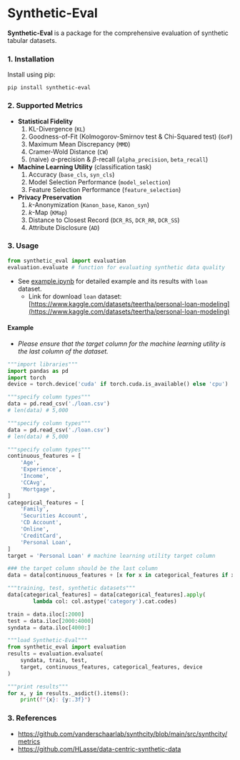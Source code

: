 # Synthetic-Eval

**Synthetic-Eval** is a package for the comprehensive evaluation of synthetic tabular datasets.

### 1. Installation
Install using pip:
```
pip install synthetic-eval
```

### 2. Supported Metrics
- **Statistical Fidelity**
  1. KL-Divergence (`KL`)
  2. Goodness-of-Fit (Kolmogorov-Smirnov test & Chi-Squared test) (`GoF`)
  3. Maximum Mean Discrepancy (`MMD`)
  4. Cramer-Wold Distance (`CW`)
  5. (naive) $\alpha$-precision & $\beta$-recall (`alpha_precision`, `beta_recall`)
- **Machine Learning Utility** (classification task) 
  1. Accuracy (`base_cls`, `syn_cls`)
  2. Model Selection Performance (`model_selection`)
  3. Feature Selection Performance (`feature_selection`)
- **Privacy Preservation**
  1. $k$-Anonymization (`Kanon_base`, `Kanon_syn`)
  2. $k$-Map (`KMap`)
  3. Distance to Closest Record (`DCR_RS`, `DCR_RR`, `DCR_SS`)
  4. Attribute Disclosure (`AD`)

### 3. Usage
```python
from synthetic_eval import evaluation
evaluation.evaluate # function for evaluating synthetic data quality
```
- See [example.ipynb](example.ipynb) for detailed example and its results with `loan` dataset.
  - Link for download `loan` dataset: [https://www.kaggle.com/datasets/teertha/personal-loan-modeling](https://www.kaggle.com/datasets/teertha/personal-loan-modeling)

#### Example
- *Please ensure that the target column for the machine learning utility is the last column of the dataset.*
```python
"""import libraries"""
import pandas as pd
import torch
device = torch.device('cuda' if torch.cuda.is_available() else 'cpu')

"""specify column types"""
data = pd.read_csv('./loan.csv') 
# len(data) # 5,000

"""specify column types"""
data = pd.read_csv('./loan.csv') 
# len(data) # 5,000

"""specify column types"""
continuous_features = [
    'Age',
    'Experience',
    'Income', 
    'CCAvg',
    'Mortgage',
]
categorical_features = [
    'Family',
    'Securities Account',
    'CD Account',
    'Online',
    'CreditCard',
    'Personal Loan', 
]
target = 'Personal Loan' # machine learning utility target column

### the target column should be the last column
data = data[continuous_features + [x for x in categorical_features if x != target] + [target]] 

"""training, test, synthetic datasets"""
data[categorical_features] = data[categorical_features].apply(
        lambda col: col.astype('category').cat.codes) 

train = data.iloc[:2000]
test = data.iloc[2000:4000]
syndata = data.iloc[4000:]

"""load Synthetic-Eval"""
from synthetic_eval import evaluation
results = evaluation.evaluate(
    syndata, train, test, 
    target, continuous_features, categorical_features, device
)

"""print results"""
for x, y in results._asdict().items():
    print(f"{x}: {y:.3f}")
```

### 3. References
  - https://github.com/vanderschaarlab/synthcity/blob/main/src/synthcity/metrics
  - https://github.com/HLasse/data-centric-synthetic-data